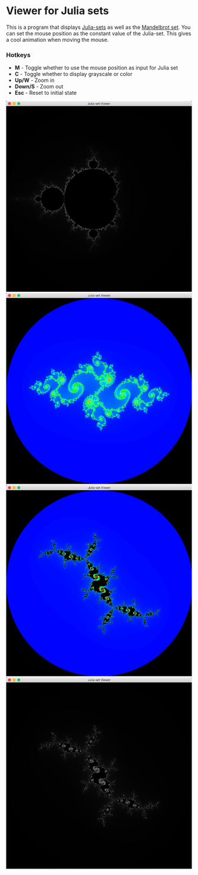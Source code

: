 # Viewer for Julia sets
This is a program that displays [Julia-sets](https://en.wikipedia.org/wiki/Julia_set) as well as the [Mandelbrot set](https://en.wikipedia.org/wiki/Mandelbrot_set). You can set the mouse position as the constant value of the Julia-set. This gives a cool animation when moving the mouse.

### Hotkeys
- **M** - Toggle whether to use the mouse position as input for Julia set
- **C** - Toggle whether to display grayscale or color
- **Up/W** - Zoom in
- **Down/S** - Zoom out
- **Esc** - Reset to initial state

![](./Screenshots/screenshot1.png)
![](./Screenshots/screenshot2.png)
![](./Screenshots/screenshot3.png)
![](./Screenshots/screenshot4.png)
